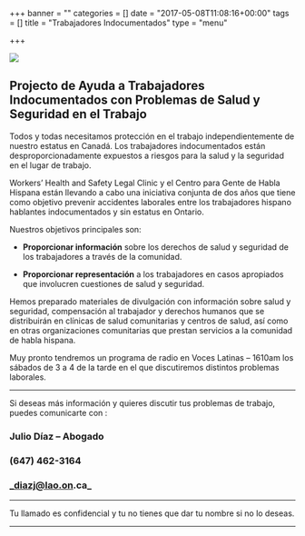 +++
banner = ""
categories = []
date = "2017-05-08T11:08:16+00:00"
tags = []
title = "Trabajadores Indocumentados"
type = "menu"

+++


![](img/banners/UndocWork-Website%20Logo-2-1.jpg)

## Projecto de Ayuda a Trabajadores Indocumentados con Problemas de Salud y Seguridad en el Trabajo

Todos y todas necesitamos protección en el trabajo independientemente de nuestro estatus en Canadá. Los trabajadores indocumentados están desproporcionadamente expuestos a riesgos para la salud y la seguridad en el lugar de trabajo.

Workers’ Health and Safety Legal Clinic  y el Centro para Gente de Habla Hispana están llevando a cabo una iniciativa conjunta de dos años que tiene como objetivo prevenir accidentes laborales entre los trabajadores hispano hablantes indocumentados y sin estatus en Ontario.

Nuestros objetivos principales son:

* **Proporcionar información** sobre los derechos de salud y seguridad de los trabajadores a través de la comunidad.

* **Proporcionar representación** a los trabajadores en casos apropiados que involucren cuestiones de salud y seguridad.

Hemos preparado materiales de divulgación con información sobre salud y seguridad, compensación al trabajador y derechos humanos que se distribuirán en clínicas de salud comunitarias y centros de salud, así como en otras organizaciones comunitarias que prestan servicios a la comunidad de habla hispana.

Muy pronto tendremos un programa de radio en Voces Latinas – 1610am los sábados de 3 a 4 de la tarde en el que discutiremos distintos problemas laborales.

<hr>

Si deseas más información y quieres discutir tus problemas de trabajo, puedes  comunicarte con :

### Julio Díaz – Abogado

### (647) 462-3164

### _diazj@lao.on.ca_

<hr>

Tu llamado es confidencial y tu no tienes que dar tu nombre si no lo deseas.

<hr>